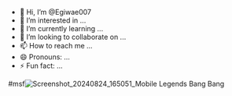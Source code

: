 - 👋 Hi, I’m @Egiwae007
- 👀 I’m interested in ...
- 🌱 I’m currently learning ...
- 💞️ I’m looking to collaborate on ...
- 📫 How to reach me ...
- 😄 Pronouns: ...
- ⚡ Fun fact: ...

<!---
Egiwae007/Egiwae007 is a ✨ special ✨ repository because its `README.md` (this file) appears on your GitHub profile.
You can click the Preview link to take a look at your changes.
--->
#msf![Screenshot_20240824_165051_Mobile Legends Bang Bang](https://github.com/user-attachments/assets/473f02a1-1a26-4897-83d0-6e19dce40c83)

